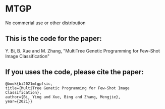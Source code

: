 # MTGP


No commerial use or other distribution


This is the code for the paper:
------
Y. Bi, B. Xue and M. Zhang, "MultiTree Genetic Programming for Few-Shot Image Classification"

If you uses the code, please cite the paper:  <br />
----
    @book{bi2021mtgpfsic,
	title={MultiTree Genetic Programming for Few-Shot Image Classification},
	author={Bi, Ying and Xue, Bing and Zhang, Mengjie},
	year={2021}}
